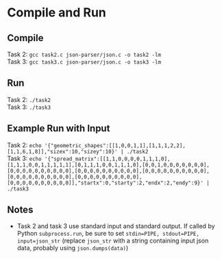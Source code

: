 # Compile and Run
## Compile
Task 2: `gcc task2.c json-parser/json.c -o task2 -lm`\
Task 3: `gcc task3.c json-parser/json.c -o task3 -lm`
## Run
Task 2: `./task2`\
Task 3: `./task3`
## Example Run with Input
Task 2: `echo '{"geometric_shapes":[[1,0,0,1,1],[1,1,1,2,2],[1,1,6,1,8]],"sizex":10,"sizey":10}' | ./task2`\
Task 3: `echo '{"spread_matrix":[[1,1,0,0,0,0,1,1,1,0],[1,1,1,0,0,1,1,1,1,1],[0,1,1,1,0,0,1,1,1,0],[0,0,1,0,0,0,0,0,0,0],[0,0,0,0,0,0,0,0,0,0],[0,0,0,0,0,0,0,0,0,0],[0,0,0,0,0,0,0,0,0,0],[0,0,0,0,0,0,0,0,0,0],[0,0,0,0,0,0,0,0,0,0],[0,0,0,0,0,0,0,0,0,0]],"startx":0,"starty":2,"endx":2,"endy":9}' | ./task3`
## Notes
* Task 2 and task 3 use standard input and standard output. If called by Python `subprocess.run`, be sure to set `stdin=PIPE, stdout=PIPE, input=json_str` (replace `json_str` with a string containing input json data, probably using `json.dumps(data)`)
